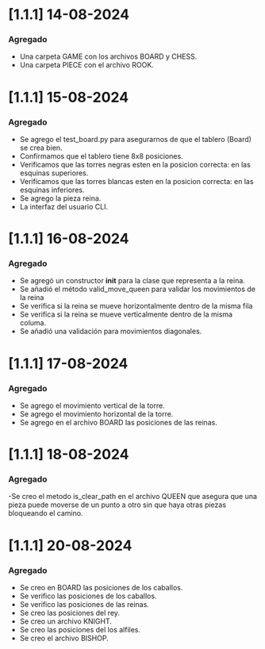# [1.1.1] 14-08-2024

### Agregado 

- Una carpeta GAME con los archivos BOARD y CHESS.
- Una carpeta PIECE con el archivo ROOK.
 
# [1.1.1] 15-08-2024

### Agregado 

- Se agrego el test_board.py para asegurarnos de que el tablero (Board) se crea bien.
- Confirmamos que el tablero tiene 8x8 posiciones.
- Verificamos que las torres negras esten en la posicion correcta: en las esquinas superiores.
- Verificamos que las torres blancas esten en la posicion correcta: en las esquinas inferiores.
- Se agrego la pieza reina.
- La interfaz del usuario CLI. 

# [1.1.1] 16-08-2024

### Agregado 

- Se agregó un constructor __init__ para la clase que representa a la reina.
- Se añadió el método valid_move_queen para validar los movimientos de la reina
- Se verifica si la reina se mueve horizontalmente dentro de la misma fila 
- Se verifica si la reina se mueve verticalmente dentro de la misma columa.
- Se añadió una validación para movimientos diagonales.

# [1.1.1] 17-08-2024

### Agregado 

- Se agrego el movimiento vertical de la torre.
- Se agrego el movimiento horizontal de la torre.
- Se agrego en el archivo BOARD las posiciones de las reinas.

# [1.1.1] 18-08-2024

### Agregado 

-Se creo el metodo is_clear_path en el archivo QUEEN que asegura que una pieza puede moverse de un punto a otro sin que haya otras piezas bloqueando el camino. 

# [1.1.1] 20-08-2024

### Agregado 

- Se creo en BOARD las posiciones de los caballos.
- Se verifico las posiciones de los caballos.
- Se verifico las posiciones de las reinas.
- Se creo las posiciones del rey.
- Se creo un archivo KNIGHT.
- Se creo las posiciones del los alfiles.
- Se creo el archivo BISHOP. 